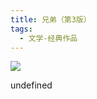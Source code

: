 ```yaml
---
title: 兄弟（第3版）
tags:
  - 文学-经典作品
---
```


![](https://cdn.weread.qq.com/weread/cover/67/YueWen_834466/s_YueWen_834466.jpg)

undefined